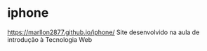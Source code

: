 # iphone

https://marllon2877.github.io/iphone/
Site desenvolvido na aula de introdução à Tecnologia Web
